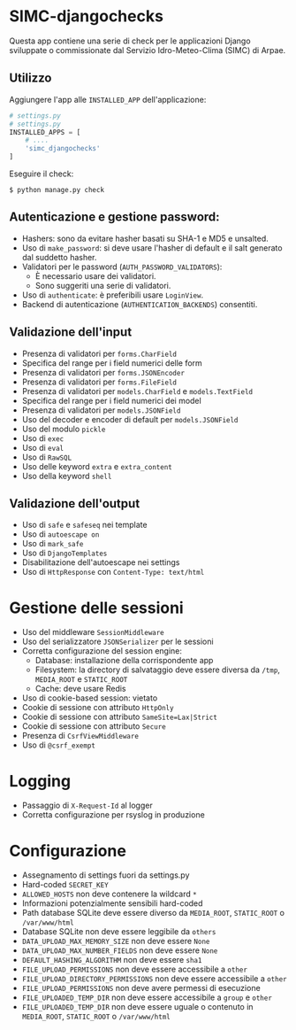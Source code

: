 # SIMC-djangochecks

Questa app contiene una serie di check per le applicazioni Django sviluppate o
commissionate dal Servizio Idro-Meteo-Clima (SIMC) di Arpae.

## Utilizzo

Aggiungere l'app alle `INSTALLED_APP` dell'applicazione:

```python
# settings.py
# settings.py
INSTALLED_APPS = [
    # ....
    'simc_djangochecks'
]
```

Eseguire il check:

```
$ python manage.py check
```

## Autenticazione e gestione password:

- Hashers: sono da evitare hasher basati su SHA-1 e MD5 e unsalted.
- Uso di `make_password`: si deve usare l'hasher di default
  e il salt generato dal suddetto hasher.
- Validatori per le password (`AUTH_PASSWORD_VALIDATORS`):
  - È necessario usare dei validatori.
  - Sono suggeriti una serie di validatori.
- Uso di `authenticate`: è preferibili usare `LoginView`.
- Backend di autenticazione (`AUTHENTICATION_BACKENDS`) consentiti.

## Validazione dell'input

- Presenza di validatori per `forms.CharField`
- Specifica del range per i field numerici delle form
- Presenza di validatori per `forms.JSONEncoder`
- Presenza di validatori per `forms.FileField`
- Presenza di validatori per `models.CharField` e `models.TextField`
- Specifica del range per i field numerici dei model
- Presenza di validatori per `models.JSONField`
- Uso del decoder e encoder di default per `models.JSONField`
- Uso del modulo `pickle`
- Uso di `exec`
- Uso di `eval`
- Uso di `RawSQL`
- Uso delle keyword `extra` e `extra_content`
- Uso della keyword `shell`

## Validazione dell'output

- Uso di `safe` e `safeseq` nei template
- Uso di `autoescape on`
- Uso di `mark_safe`
- Uso di `DjangoTemplates`
- Disabilitazione dell'autoescape nei settings
- Uso di `HttpResponse` con `Content-Type: text/html`

# Gestione delle sessioni

- Uso del middleware `SessionMiddleware`
- Uso del serializzatore `JSONSerializer` per le sessioni
- Corretta configurazione del session engine:
  - Database: installazione della corrispondente app
  - Filesystem: la directory di salvataggio deve essere
    diversa da `/tmp`, `MEDIA_ROOT` e `STATIC_ROOT`
  - Cache: deve usare Redis
- Uso di cookie-based session: vietato
- Cookie di sessione con attributo `HttpOnly`
- Cookie di sessione con attributo `SameSite=Lax|Strict`
- Cookie di sessione con attributo `Secure`
- Presenza di `CsrfViewMiddleware`
- Uso di `@csrf_exempt`

# Logging

- Passaggio di `X-Request-Id` al logger
- Corretta configurazione per rsyslog in produzione

# Configurazione

- Assegnamento di settings fuori da settings.py
- Hard-coded `SECRET_KEY`
- `ALLOWED_HOSTS` non deve contenere la wildcard `*`
- Informazioni potenzialmente sensibili hard-coded
- Path database SQLite deve essere diverso da `MEDIA_ROOT`, `STATIC_ROOT` o `/var/www/html`
- Database SQLite non deve essere leggibile da `others`
- `DATA_UPLOAD_MAX_MEMORY_SIZE` non deve essere `None`
- `DATA_UPLOAD_MAX_NUMBER_FIELDS` non deve essere `None`
- `DEFAULT_HASHING_ALGORITHM` non deve essere `sha1`
- `FILE_UPLOAD_PERMISSIONS` non deve essere accessibile a `other`
- `FILE_UPLOAD_DIRECTORY_PERMISSIONS` non deve essere accessibile a `other`
- `FILE_UPLOAD_PERMISSIONS` non deve avere permessi di esecuzione
- `FILE_UPLOADED_TEMP_DIR` non deve essere accessibile a `group` e `other`
- `FILE_UPLOADED_TEMP_DIR` non deve essere uguale o contenuto in `MEDIA_ROOT`,
  `STATIC_ROOT` o `/var/www/html`
